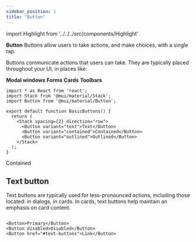 ```yaml
---
sidebar_position: 1
title: "Button"
---
```


import Highlight from '../../../src/components/Highlight'

**Button**
Buttons allow users to take actions, and make choices, with a single tap.

Buttons communicate actions that users can take. They are typically placed throughout your UI, in places like:

**Modal windows**
**Forms**
**Cards**
**Toolbars**

```
import * as React from 'react';
import Stack from '@mui/material/Stack';
import Button from '@mui/material/Button';

export default function BasicButtons() {
  return (
    <Stack spacing={2} direction="row">
      <Button variant="text">Text</Button>
      <Button variant="contained">Contained</Button>
      <Button variant="outlined">Outlined</Button>
    </Stack>
  );
}

```

<Highlight  color="gray">Contained</Highlight>

## Text button

Text buttons are typically used for less-pronounced actions, including those located: in dialogs, in cards. In cards, text buttons help maintain an emphasis on card content.

```

<Button>Primary</Button>
<Button disabled>Disabled</Button>
<Button href="#text-buttons">Link</Button>

```
